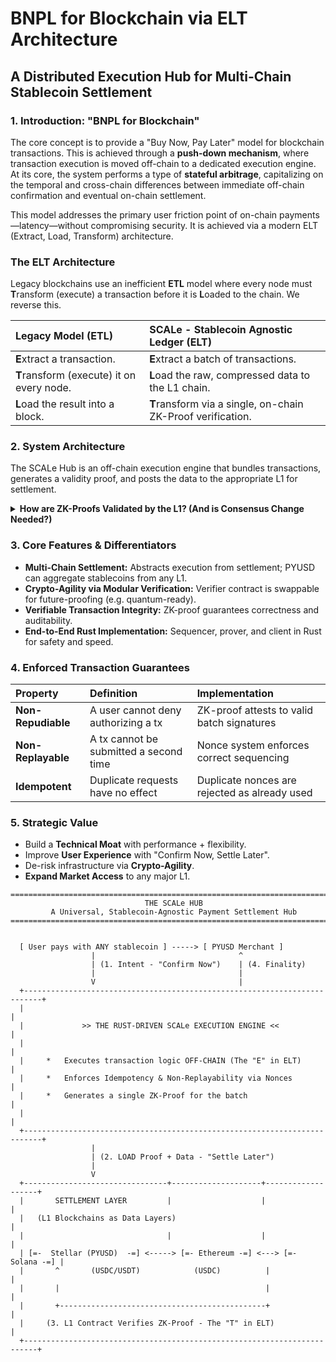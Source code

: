 # BNPL for Blockchain via ELT Architecture

## A Distributed Execution Hub for Multi-Chain Stablecoin Settlement

### 1. Introduction: "BNPL for Blockchain"

The core concept is to provide a "Buy Now, Pay Later" model for blockchain transactions. This is achieved through a **push-down mechanism**, where transaction execution is moved off-chain to a dedicated execution engine. At its core, the system performs a type of **stateful arbitrage**, capitalizing on the temporal and cross-chain differences between immediate off-chain confirmation and eventual on-chain settlement.

This model addresses the primary user friction point of on-chain payments—latency—without compromising security. It is achieved via a modern ELT (Extract, Load, Transform) architecture.

### The ELT Architecture

Legacy blockchains use an inefficient **ETL** model where every node must **T**ransform (execute) a transaction before it is **L**oaded to the chain. We reverse this.

| Legacy Model (ETL)                               | **SCALe - Stablecoin Agnostic Ledger (ELT)**                 |
| :----------------------------------------------- | :----------------------------------------------------------- |
| **E**xtract a transaction.                       | **E**xtract a batch of transactions.                         |
| **T**ransform (execute) it on every node.        | **L**oad the raw, compressed data to the L1 chain.           |
| **L**oad the result into a block.                | **T**ransform via a single, on-chain ZK-Proof verification. |

### 2. System Architecture

The SCALe Hub is an off-chain execution engine that bundles transactions, generates a validity proof, and posts the data to the appropriate L1 for settlement.

<details>
<summary><strong>How are ZK-Proofs Validated by the L1? (And is Consensus Change Needed?)</strong></summary>

### The short answer: **Absolutely Not.**

The SCALe Hub's architecture is powerful because it works with existing L1 blockchains *without requiring any changes to their core protocol or consensus mechanism* (e.g., Proof-of-Stake, Proof-of-History). The entire validation process occurs at the **smart contract (application) layer**, not the consensus layer. The L1 network treats the SCALe settlement transaction like any other transaction.

The mechanism is a three-step process that separates privacy, heavy computation, and light verification.

---

#### **Step 0: Local-First Privacy-Preserving Classification**

Before a transaction is even accepted by the off-chain engine, it undergoes an initial validation using a **local-first classification service** (like `classify.py`). This service acts as a secure entrypoint.

*   **What it does:** It screens the transaction *intent* against policies to detect and reject non-compliant data, such as improperly formatted inputs or the presence of sensitive data (PII).
*   **The Privacy Guarantee:** Because this classification happens in a local-first, secure enclave, the customer's raw data is never seen or processed by the main execution engine unless it first passes this strict validation. This ensures invalid data is rejected at the earliest possible moment, protecting both the user and the system.

#### **Step 1: The Off-Chain Prover (The Heavy Lifting)**

Once transactions are cleared by the initial classification, the main SCALe Hub performs its core logic:

1.  **Batching:** Gathers a large number of validated transactions.
2.  **Execution:** Executes the logic for every transaction (updating balances, etc.) within its own off-chain environment.
3.  **Proof Generation:** Generates a single, compact **ZK-proof**. This proof is a cryptographic guarantee that every transaction in the batch was executed correctly. This is computationally intensive but happens entirely off-chain.

#### **Step 2: The On-Chain Verifier (The Lightweight Check)**

1.  **The Verifier Contract:** A specialized smart contract is deployed on the L1. This contract contains the logic to check a ZK-proof.
2.  **The Settlement Transaction:** The SCALe Hub submits a single, small transaction to the L1 containing the **ZK-Proof** and the compressed public outcomes of the batch.
3.  **On-Chain Verification:** This transaction calls a function on the Verifier contract. The contract runs a quick mathematical check. If the proof is valid, the contract updates the on-chain state (e.g., settles the PYUSD balances). If invalid, the transaction is reverted.

This model is highly efficient. The L1's role is not to re-execute thousands of transactions, but simply to execute one simple `verify()` function in a smart contract—a standard operation for any modern blockchain.

</details>

### 3. Core Features & Differentiators

*   **Multi-Chain Settlement:** Abstracts execution from settlement; PYUSD can aggregate stablecoins from any L1.
*   **Crypto-Agility via Modular Verification:** Verifier contract is swappable for future-proofing (e.g. quantum-ready).
*   **Verifiable Transaction Integrity:** ZK-proof guarantees correctness and auditability.
*   **End-to-End Rust Implementation:** Sequencer, prover, and client in Rust for safety and speed.

### 4. Enforced Transaction Guarantees

| Property         | Definition                               | Implementation                            |
| :--------------- | :--------------------------------------- | :---------------------------------------- |
| **Non-Repudiable** | A user cannot deny authorizing a tx      | ZK-proof attests to valid batch signatures|
| **Non-Replayable** | A tx cannot be submitted a second time   | Nonce system enforces correct sequencing  |
| **Idempotent**     | Duplicate requests have no effect      | Duplicate nonces are rejected as already used |

### 5. Strategic Value

*   Build a **Technical Moat** with performance + flexibility.
*   Improve **User Experience** with "Confirm Now, Settle Later".
*   De-risk infrastructure via **Crypto-Agility**.
*   **Expand Market Access** to any major L1.
  
```ascii
==============================================================================
                              THE SCALe HUB
         A Universal, Stablecoin-Agnostic Payment Settlement Hub
==============================================================================


  [ User pays with ANY stablecoin ] -----> [ PYUSD Merchant ]
                  |                                ^
                  | (1. Intent - "Confirm Now")    | (4. Finality)
                  |                                |
                  V                                |
  +--------------------------------------------------------------------------+
  |                                                                          |
  |             >> THE RUST-DRIVEN SCALe EXECUTION ENGINE <<                 |
  |                                                                          |
  |     *   Executes transaction logic OFF-CHAIN (The "E" in ELT)            |
  |     *   Enforces Idempotency & Non-Replayability via Nonces              |
  |     *   Generates a single ZK-Proof for the batch                        |
  |                                                                          |
  +--------------------------------------------------------------------------+
                  |
                  | (2. LOAD Proof + Data - "Settle Later")
                  |
                  V
  +--------------------------------+--------------------+-------------------+
  |       SETTLEMENT LAYER         |                    |                   |
  |   (L1 Blockchains as Data Layers)                                       |
  |                                |                    |                   |
  | [=-  Stellar (PYUSD)  -=] <-----> [=- Ethereum -=] <---> [=- Solana -=] |
  |       ^       (USDC/USDT)            (USDC)          |                  |
  |       |                                              |                  |
  |       +----------------------------------------------+                  |
  |     (3. L1 Contract Verifies ZK-Proof - The "T" in ELT)                 |
  +-------------------------------------------------------------------------+
```
